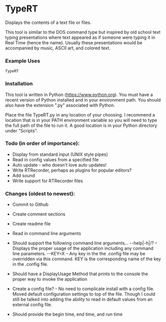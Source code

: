 # TypeRT
Displays the contents of a text file or files. 

This tool is similar to the DOS command type but inspired by old school text typing presentations where text appeared as if someone were typing it in Real Time (hence the name). Usually these presentations would be accompanied by music, ASCII art, and colored text.

### Example Uses

	TypeRT

### Installation

This tool is written in Python (https://www.python.org). You must have a recent version of Python installed and in your environment path. You should also have the extension ".py" associated with Python.
	
Place the file TypeRT.py in any location of your choosing. I recommend a location that is in your PATH environment variable so you will need to type the full path of the file to run it. A good location is in your Python directory under "Scripts".


### Todo (in order of importance):

   * Display from standard input (UNIX style pipes)
   * Read in config values from a specified file
   * Auto update - who doesn't love auto updates!
   * Write RTRecorder, perhaps as plugins for popular editors?
   * Add sound
   * Write support for RTRecorder files
   
   
### Changes (oldest to newest):

   * Commit to Github
   * Create comment sections
   * Create readme file
   
   * Read in command line arguments
   * Should support the following command line arguments… 
        --help|-h|/?  – Displays the proper usage of the application including any command line parameters.
        --KEY=X       – Any key in the the .config file may be overridden via this command. 
		                KEY is the corresponding name of the key in the .config file.
   * Should have a DisplayUsage Method that prints to the console the proper way to invoke the application
   * Create a config file? - No need to complicate install with a config file. Moved default configuration settings
     to top of the file. Though I could still be talked into adding the ability to read in default values from an
	 external config file.
   * Should provide the begin time, end time, and run time 
